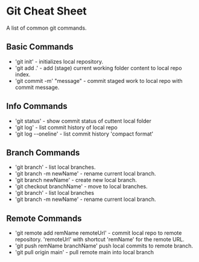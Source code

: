 # Git Cheat Sheet

A list of common git commands.

## Basic Commands
* 'git init' - initializes local repository.
* 'git add .' - add (stage) current working folder content
to local repo index.
* 'git commit -m' "message" - commit staged work to local repo with commit message.

## Info Commands
* 'git status' - show commit status of cuttent local folder
* 'git log' - list commit history of local repo
* 'git log --oneline' - list commit history 'compact format'


## Branch Commands
* 'git branch' - list local branches.
* 'git branch -m newName' - rename current local branch.
* 'git branch newName' - create new local branch.
* 'git checkout branchName' - move to local branches.
* 'git branch' - list local branches
* 'git branch -m newName' - rename current local branch.

## Remote Commands
* 'git remote add remName remoteUrl' - commit local repo to remote repository.
'remoteUrl' with shortcut 'remName' for the remote URL.
* 'git push remName branchName' push local commits to remote branch.
* 'git pull origin main' - pull remote main into local branch